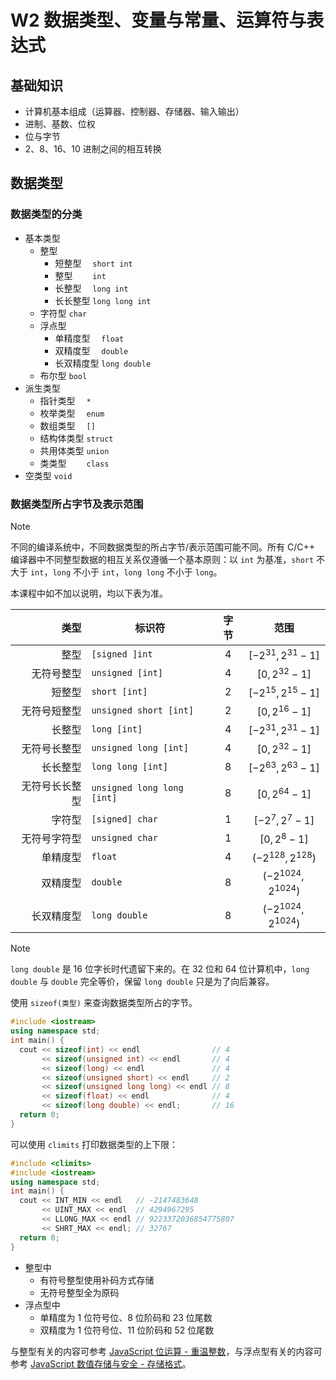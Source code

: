 # W2 数据类型、变量与常量、运算符与表达式

## 基础知识

- 计算机基本组成（运算器、控制器、存储器、输入输出）
- 进制、基数、位权
- 位与字节
- 2、8、16、10 进制之间的相互转换

## 数据类型

### 数据类型的分类

- 基本类型
  - 整型
    - 短整型　 `short int`
    - 整型　　 `int`
    - 长整型　 `long int`
    - 长长整型 `long long int`
  - 字符型 `char`
  - 浮点型
    - 单精度型　 `float`
    - 双精度型　 `double`
    - 长双精度型 `long double`
  - 布尔型 `bool`
- 派生类型
  - 指针类型　 `*`
  - 枚举类型　 `enum`
  - 数组类型　 `[]`
  - 结构体类型 `struct`
  - 共用体类型 `union`
  - 类类型　　 `class`
- 空类型 `void`

### 数据类型所占字节及表示范围

> [!note]
>
> 不同的编译系统中，不同数据类型的所占字节/表示范围可能不同。所有 C/C++ 编译器中不同整型数据的相互关系仅遵循一个基本原则：以 `int` 为基准，`short` 不大于 `int`，`long` 不小于 `int`，`long long` 不小于 `long`。
>
> 本课程中如不加以说明，均以下表为准。

|           类型 | 标识符                     | 字节 |          范围          |
| -------------: | -------------------------- | :--: | :--------------------: |
|           整型 | `[signed ]int`             |  4   |  $[-2^{31},2^{31}-1]$  |
|     无符号整型 | `unsigned [int]`           |  4   |     $[0,2^{32}-1]$     |
|         短整型 | `short [int]`              |  2   |  $[-2^{15},2^{15}-1]$  |
|   无符号短整型 | `unsigned short [int]`     |  2   |     $[0,2^{16}-1]$     |
|         长整型 | `long [int]`               |  4   |  $[-2^{31},2^{31}-1]$  |
|   无符号长整型 | `unsigned long [int]`      |  4   |     $[0,2^{32}-1]$     |
|       长长整型 | `long long [int]`          |  8   |  $[-2^{63},2^{63}-1]$  |
| 无符号长长整型 | `unsigned long long [int]` |  8   |     $[0,2^{64}-1]$     |
|         字符型 | `[signed] char`            |  1   |     $[-2^7,2^7-1]$     |
|   无符号字符型 | `unsigned char`            |  1   |      $[0,2^8-1]$       |
|       单精度型 | `float`                    |  4   |  $(-2^{128},2^{128})$  |
|       双精度型 | `double`                   |  8   | $(-2^{1024},2^{1024})$ |
|     长双精度型 | `long double`              |  8   | $(-2^{1024},2^{1024})$ |

> [!note]
>
> `long double` 是 16 位字长时代遗留下来的。在 32 位和 64 位计算机中，`long double` 与 `double` 完全等价，保留 `long double` 只是为了向后兼容。

使用 `sizeof(类型)` 来查询数据类型所占的字节。

```cpp
#include <iostream>
using namespace std;
int main() {
  cout << sizeof(int) << endl                // 4
       << sizeof(unsigned int) << endl       // 4
       << sizeof(long) << endl               // 4
       << sizeof(unsigned short) << endl     // 2
       << sizeof(unsigned long long) << endl // 8
       << sizeof(float) << endl              // 4
       << sizeof(long double) << endl;       // 16
  return 0;
}
```

可以使用 `climits` 打印数据类型的上下限：

```cpp {1}
#include <climits>
#include <iostream>
using namespace std;
int main() {
  cout << INT_MIN << endl   // -2147483648
       << UINT_MAX << endl  // 4294967295
       << LLONG_MAX << endl // 9223372036854775807
       << SHRT_MAX << endl; // 32767
  return 0;
}
```

- 整型中
  - 有符号整型使用补码方式存储
  - 无符号整型全为原码
- 浮点型中
  - 单精度为 1 位符号位、8 位阶码和 23 位尾数
  - 双精度为 1 位符号位、11 位阶码和 52 位尾数

与整型有关的内容可参考 [JavaScript 位运算 - 重温整数](../../前端相关/深入JavaScript/位运算#重温整数)，与浮点型有关的内容可参考 [JavaScript 数值存储与安全 - 存储格式](../../前端相关/深入JavaScript/数值存储与安全#存储格式)。
